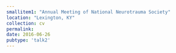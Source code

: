 ```yaml
---
smallitem1: "Annual Meeting of National Neurotrauma Society"
location: "Lexington, KY"
collection: cv
permalink:
date: 2016-06-26
pubtype: 'talk2'
---
```


